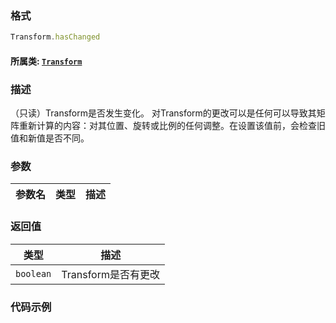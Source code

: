 ### 格式
```typescript
Transform.hasChanged
```
#### 所属类: [`Transform`](../Transform.md)

### 描述
（只读）Transform是否发生变化。
对Transform的更改可以是任何可以导致其矩阵重新计算的内容：对其位置、旋转或比例的任何调整。在设置该值前，会检查旧值和新值是否不同。


### 参数
参数名|类型|描述
---|---|---


### 返回值
类型|描述
---|---
`boolean`|Transform是否有更改

### 代码示例

